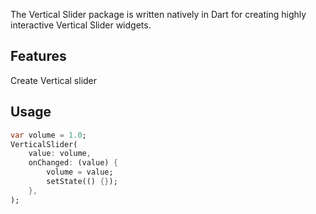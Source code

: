 <!--
This README describes the package. If you publish this package to pub.dev,
this README's contents appear on the landing page for your package.

For information about how to write a good package README, see the guide for
[writing package pages](https://dart.dev/guides/libraries/writing-package-pages).

For general information about developing packages, see the Dart guide for
[creating packages](https://dart.dev/guides/libraries/create-library-packages)
and the Flutter guide for
[developing packages and plugins](https://flutter.dev/developing-packages).
-->


The Vertical Slider package is written natively in Dart for creating highly interactive Vertical Slider widgets.

## Features

Create Vertical slider


## Usage

```dart
var volume = 1.0;
VerticalSlider(
    value: volume,
    onChanged: (value) {
        volume = value;
        setState(() {});
    },
);
```

